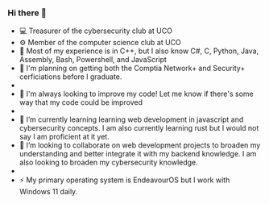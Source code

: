 ### Hi there 👋

<!--
**PineconeTree/PineconeTree** is a ✨ _special_ ✨ repository because its `README.md` (this file) appears on your GitHub profile.

Here are some ideas to get you started:

- 🔭 I’m currently working on ...
- 🌱 I’m currently learning learning web development in javascript and cybersecurity concepts.
- 👯 I’m looking to collaborate on ...
- 🤔 I’m looking for help with ...
- 💬 Ask me about ...
- 📫 How to reach me: ...
- 😄 Pronouns: ...
- ⚡ Fun fact: ...
-->

- 💻 Treasurer of the cybersecurity club at UCO
- ⚙ Member of the computer science club at UCO
- 🔖 Most of my experience is in C++, but I also know C#, C, Python, Java, Assembly, Bash, Powershell, and JavaScript
- 📅 I'm planning on getting both the Comptia Network+ and Security+ cerficiations before I graduate.
-
- 📝 I'm always looking to improve my code! Let me know if there's some way that my code could be improved
-
- 🌱 I’m currently learning learning web development in javascript and cybersecurity concepts. I am also currently learning rust but I would not say I am proficient at it yet.
- 👯 I’m looking to collaborate on web development projects to broaden my understanding and better integrate it with my backend knowledge. I am also looking to broaden my cybersecurity knowledge.
-
- ⚡ My primary operating system is EndeavourOS but I work with Windows 11 daily.
